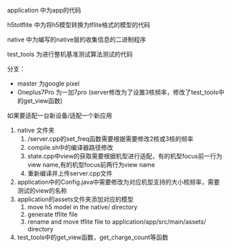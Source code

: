 application 中为app的代码

h5totflite 中为将h5模型转换为tflite格式的模型的代码

native 中为编写的native层的收集信息的二进制程序

test_tools 为进行整机基准测试算法测试的代码



分支：
- master 为google pixel
- Oneplus7Pro 为一加7pro (server修改为了设置3核频率，修改了test_tools中的get_view函数)

如果要适配一台新设备/适配一个新应用

1. native 文件夹
    1. /server.cpp的set_freq函数需要根据需要修改2核或3核的频率
    2. compile.sh中的编译器路径修改
    3. state.cpp中view的获取需要根据机型进行适配，有的机型focus前一行为view name,有的机型focus前两行为view name
    4. 重新编译并上传server.cpp文件
2. application中的Config.java中需要修改为对应机型支持的大小核频率，需要测试的view的名称
3. application的assets文件夹添加对应的模型
    1. move h5 model in the native/ directory
    2. generate tflite file
    3. rename and move tflite file to application/app/src/main/assets/ directory
4. test_tools中的get_view函数，get_charge_count等函数
